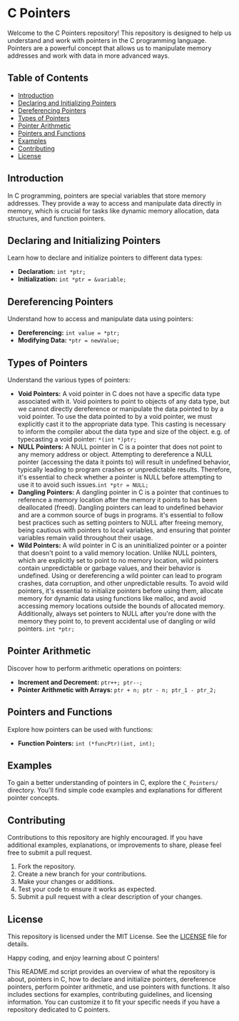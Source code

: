 # C Pointers

Welcome to the C Pointers repository! This repository is designed to help us understand and work with pointers in the C programming language. Pointers are a powerful concept that allows us to manipulate memory addresses and work with data in more advanced ways.

## Table of Contents
- [Introduction](#introduction)
- [Declaring and Initializing Pointers](#declaring-and-initializing-pointers)
- [Dereferencing Pointers](#dereferencing-pointers)
- [Types of Pointers](#types-of-pointers)
- [Pointer Arithmetic](#pointer-arithmetic)
- [Pointers and Functions](#pointers-and-functions)
- [Examples](#examples)
- [Contributing](#contributing)
- [License](#license)

## Introduction

In C programming, pointers are special variables that store memory addresses. They provide a way to access and manipulate data directly in memory, which is crucial for tasks like dynamic memory allocation, data structures, and function pointers.

## Declaring and Initializing Pointers

Learn how to declare and initialize pointers to different data types:

- **Declaration:** `int *ptr;`
- **Initialization:** `int *ptr = &variable;`

## Dereferencing Pointers

Understand how to access and manipulate data using pointers:

- **Dereferencing:** `int value = *ptr;`
- **Modifying Data:** `*ptr = newValue;`

## Types of Pointers

Understand the various types of pointers:

- **Void Pointers:** A void pointer in C does not have a specific data type associated with it. Void pointers to point to objects of any data type, but we cannot directly dereference or manipulate the data pointed to by a void pointer. To use the data pointed to by a void pointer, we must explicitly cast it to the appropriate data type. This casting is necessary to inform the compiler about the data type and size of the object. e.g. of typecasting a void pointer: `*(int *)ptr;`
- **NULL Pointers:** A NULL pointer in C is a pointer that does not point to any memory address or object. Attempting to dereference a NULL pointer (accessing the data it points to) will result in undefined behavior, typically leading to program crashes or unpredictable results. Therefore, it's essential to check whether a pointer is NULL before attempting to use it to avoid such issues.`int *ptr = NULL;`
- **Dangling Pointers:** A dangling pointer in C is a pointer that continues to reference a memory location after the memory it points to has been deallocated (freed). Dangling pointers can lead to undefined behavior and are a common source of bugs in programs. it's essential to follow best practices such as setting pointers to NULL after freeing memory, being cautious with pointers to local variables, and ensuring that pointer variables remain valid throughout their usage.
- **Wild Pointers:** A wild pointer in C is an uninitialized pointer or a pointer that doesn't point to a valid memory location. Unlike NULL pointers, which are explicitly set to point to no memory location, wild pointers contain unpredictable or garbage values, and their behavior is undefined. Using or dereferencing a wild pointer can lead to program crashes, data corruption, and other unpredictable results. To avoid wild pointers, it's essential to initialize pointers before using them, allocate memory for dynamic data using functions like malloc, and avoid accessing memory locations outside the bounds of allocated memory. Additionally, always set pointers to NULL after you're done with the memory they point to, to prevent accidental use of dangling or wild pointers. `int *ptr;`

## Pointer Arithmetic

Discover how to perform arithmetic operations on pointers:

- **Increment and Decrement:** `ptr++; ptr--;`
- **Pointer Arithmetic with Arrays:** `ptr + n; ptr - n; ptr_1 - ptr_2;`

## Pointers and Functions

Explore how pointers can be used with functions:

- **Function Pointers:** `int (*funcPtr)(int, int);`

## Examples

To gain a better understanding of pointers in C, explore the `C_Pointers/` directory. You'll find simple code examples and explanations for different pointer concepts.

## Contributing

Contributions to this repository are highly encouraged. If you have additional examples, explanations, or improvements to share, please feel free to submit a pull request.

1. Fork the repository.
2. Create a new branch for your contributions.
3. Make your changes or additions.
4. Test your code to ensure it works as expected.
5. Submit a pull request with a clear description of your changes.

## License

This repository is licensed under the MIT License. See the [LICENSE](LICENSE) file for details.

Happy coding, and enjoy learning about C pointers!

This README.md script provides an overview of what the repository is about, pointers in C, how to declare and initialize pointers, dereference pointers, perform pointer arithmetic, and use pointers with functions. It also includes sections for examples, contributing guidelines, and licensing information. You can customize it to fit your specific needs if you have a repository dedicated to C pointers.
